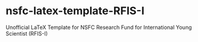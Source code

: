 # nsfc-latex-template-RFIS-I
Unofficial LaTeX Template for NSFC Research Fund for International Young Scientist (RFIS-I)
